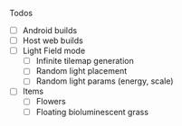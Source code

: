 Todos
- [ ] Android builds
- [ ] Host web builds
- [ ] Light Field mode
	- [ ] Infinite tilemap generation
	- [ ] Random light placement
	- [ ] Random light params (energy, scale)
- [ ] Items
	- [ ] Flowers
	- [ ] Floating bioluminescent grass